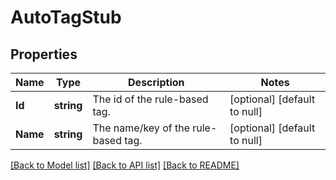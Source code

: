 # AutoTagStub

## Properties
Name | Type | Description | Notes
------------ | ------------- | ------------- | -------------
**Id** | **string** | The id of the rule-based tag. | [optional] [default to null]
**Name** | **string** | The name/key of the rule-based tag. | [optional] [default to null]

[[Back to Model list]](../README.md#documentation-for-models) [[Back to API list]](../README.md#documentation-for-api-endpoints) [[Back to README]](../README.md)


